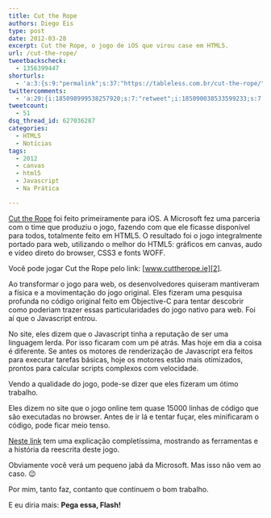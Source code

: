 ```yaml
---
title: Cut the Rope
authors: Diego Eis
type: post
date: 2012-03-28
excerpt: Cut the Rope, o jogo de iOS que virou case em HTML5.
url: /cut-the-rope/
tweetbackscheck:
  - 1356399447
shorturls:
  - 'a:3:{s:9:"permalink";s:37:"https://tableless.com.br/cut-the-rope/";s:7:"tinyurl";s:26:"https://tinyurl.com/6q9xmsf";s:4:"isgd";s:19:"https://is.gd/zkyZA9";}'
twittercomments:
  - 'a:29:{i:185098999538257920;s:7:"retweet";i:185090038533599233;s:7:"retweet";i:185079980332560384;s:7:"retweet";i:185069683035217920;s:7:"retweet";i:185069240997511168;s:7:"retweet";i:185068458944372736;s:7:"retweet";i:192621706735656962;s:7:"retweet";i:192614523646132225;s:7:"retweet";i:192359004792553476;s:7:"retweet";i:192313313722515457;s:7:"retweet";i:196288063620653056;s:7:"retweet";i:196011771260182528;s:7:"retweet";i:195939502445953024;s:7:"retweet";i:200601751290789888;s:7:"retweet";i:200598606678458369;s:7:"retweet";i:205720364091850753;s:7:"retweet";i:217012950202982402;s:7:"retweet";i:217003583428763648;s:7:"retweet";i:216963332819791872;s:7:"retweet";i:216957664587022336;s:7:"retweet";i:216955241978015744;s:7:"retweet";i:226016982892425216;s:7:"retweet";i:226013611582164992;s:7:"retweet";i:226013608931360768;s:7:"retweet";i:226013605232013312;s:7:"retweet";i:231452020916240387;s:7:"retweet";i:231450003749601281;s:7:"retweet";i:248905815266836480;s:7:"retweet";i:253193564224368640;s:7:"retweet";}'
tweetcount:
  - 51
dsq_thread_id: 627036287
categories:
  - HTML5
  - Notícias
tags:
  - 2012
  - canvas
  - html5
  - Javascript
  - Na Prática

---
```

[Cut the Rope][1] foi feito primeiramente para iOS. A Microsoft fez uma parceria com o time que produziu o jogo, fazendo com que ele ficasse disponível para todos, totalmente feito em HTML5. O resultado foi o jogo integralmente portado para web, utilizando o melhor do HTML5: gráficos em canvas, audo e vídeo direto do browser, CSS3 e fonts WOFF. 

Você pode jogar Cut the Rope pelo link: [www.cuttherope.ie][2].

Ao transformar o jogo para web, os desenvolvedores quiseram mantiveram a física e a movimentação do jogo original. Eles fizeram uma pesquisa profunda no código original feito em Objective-C para tentar descobrir como poderiam trazer essas particularidades do jogo nativo para web. Foi aí que o Javascript entrou. 

No site, eles dizem que o Javascript tinha a reputação de ser uma linguagem lerda. Por isso ficaram com um pé atrás. Mas hoje em dia a coisa é diferente. Se antes os motores de renderização de Javascript era feitos para executar tarefas básicas, hoje os motores estão mais otimizados, prontos para calcular scripts complexos com velocidade.

Vendo a qualidade do jogo, pode-se dizer que eles fizeram um ótimo trabalho.
  
Eles dizem no site que o jogo online tem quase 15000 linhas de código que são executadas no browser. Antes de ir lá e tentar fuçar, eles minificaram o código, pode ficar meio tenso. 

[Neste link][3] tem uma explicação completíssima, mostrando as ferramentas e a história da reescrita deste jogo.

Obviamente você verá um pequeno jabá da Microsoft. Mas isso não vem ao caso. 😉
  
Por mim, tanto faz, contanto que continuem o bom trabalho.

E eu diria mais: **Pega essa, Flash!**

 [1]: https://www.cuttherope.ie/
 [2]: https://www.cuttherope.ie
 [3]: https://www.cuttherope.ie/dev/